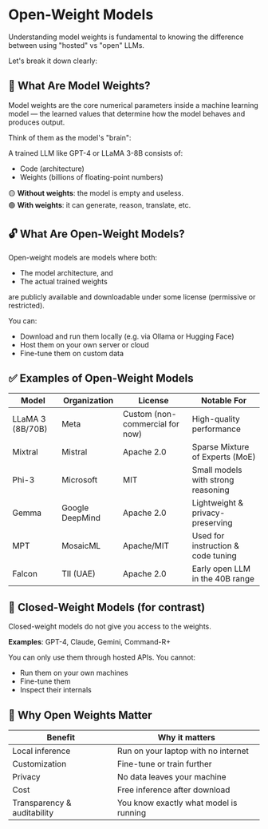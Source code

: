 # Open-Weight Models

Understanding model weights is fundamental to knowing the difference between using "hosted" vs "open" LLMs.

Let's break it down clearly:

## 🧠 What Are Model Weights?

Model weights are the core numerical parameters inside a machine learning model — the learned values that determine how the model behaves and produces output.

Think of them as the model's "brain":

A trained LLM like GPT-4 or LLaMA 3-8B consists of:

- Code (architecture)
- Weights (billions of floating-point numbers)

🟡 **Without weights**: the model is empty and useless.  
🟢 **With weights**: it can generate, reason, translate, etc.

## 🔓 What Are Open-Weight Models?

Open-weight models are models where both:

- The model architecture, and
- The actual trained weights

are publicly available and downloadable under some license (permissive or restricted).

You can:

- Download and run them locally (e.g. via Ollama or Hugging Face)
- Host them on your own server or cloud
- Fine-tune them on custom data


## ✅ Examples of Open-Weight Models

| Model | Organization | License | Notable For |
|-------|--------------|---------|-------------|
| LLaMA 3 (8B/70B) | Meta | Custom (non-commercial for now) | High-quality performance |
| Mixtral | Mistral | Apache 2.0 | Sparse Mixture of Experts (MoE) |
| Phi-3 | Microsoft | MIT | Small models with strong reasoning |
| Gemma | Google DeepMind | Apache 2.0 | Lightweight & privacy-preserving |
| MPT | MosaicML | Apache/MIT | Used for instruction & code tuning |
| Falcon | TII (UAE) | Apache 2.0 | Early open LLM in the 40B range |

## 🔐 Closed-Weight Models (for contrast)

Closed-weight models do not give you access to the weights.

**Examples**: GPT-4, Claude, Gemini, Command-R+

You can only use them through hosted APIs. You cannot:

- Run them on your own machines
- Fine-tune them
- Inspect their internals

## 📌 Why Open Weights Matter

| Benefit | Why it matters |
|---------|----------------|
| Local inference | Run on your laptop with no internet |
| Customization | Fine-tune or train further |
| Privacy | No data leaves your machine |
| Cost | Free inference after download |
| Transparency & auditability | You know exactly what model is running | 